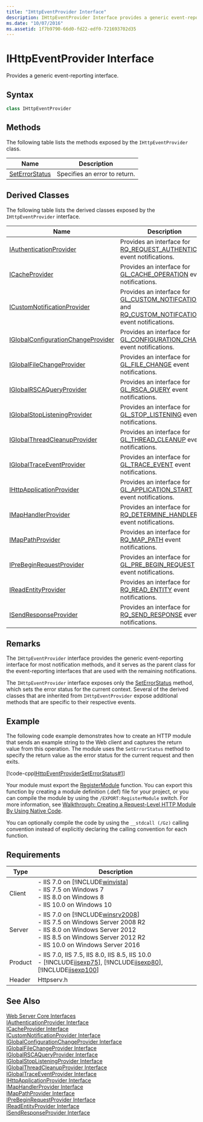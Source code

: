 ```yaml
---
title: "IHttpEventProvider Interface"
description: IHttpEventProvider Interface provides a generic event-reporting interface.
ms.date: "10/07/2016"
ms.assetid: 1f7b9790-66d0-fd22-edf0-721693702d35
---
```

# IHttpEventProvider Interface
Provides a generic event-reporting interface.  
  
## Syntax  
  
```cpp  
class IHttpEventProvider  
```  
  
## Methods  
 The following table lists the methods exposed by the `IHttpEventProvider` class.  
  
|Name|Description|  
|----------|-----------------|  
|[SetErrorStatus](../../web-development-reference/native-code-api-reference/ihttpeventprovider-seterrorstatus-method.md)|Specifies an error to return.|  
  
## Derived Classes  
 The following table lists the derived classes exposed by the `IHttpEventProvider` interface.  
  
|Name|Description|  
|----------|-----------------|  
|[IAuthenticationProvider](../../web-development-reference/native-code-api-reference/iauthenticationprovider-interface.md)|Provides an interface for [RQ_REQUEST_AUTHENTICATE](../../web-development-reference/native-code-api-reference/request-processing-constants.md) event notifications.|  
|[ICacheProvider](../../web-development-reference/native-code-api-reference/icacheprovider-interface.md)|Provides an interface for [GL_CACHE_OPERATION](../../web-development-reference/native-code-api-reference/request-processing-constants.md) event notifications.|  
|[ICustomNotificationProvider](../../web-development-reference/native-code-api-reference/icustomnotificationprovider-interface.md)|Provides an interface for [GL_CUSTOM_NOTIFCATION](../../web-development-reference/native-code-api-reference/request-processing-constants.md) and [RQ_CUSTOM_NOTIFCATION](../../web-development-reference/native-code-api-reference/request-processing-constants.md) event notifications.|  
|[IGlobalConfigurationChangeProvider](../../web-development-reference/native-code-api-reference/iglobalconfigurationchangeprovider-interface.md)|Provides an interface for [GL_CONFIGURATION_CHANGE](../../web-development-reference/native-code-api-reference/request-processing-constants.md) event notifications.|  
|[IGlobalFileChangeProvider](../../web-development-reference/native-code-api-reference/iglobalfilechangeprovider-interface.md)|Provides an interface for [GL_FILE_CHANGE](../../web-development-reference/native-code-api-reference/request-processing-constants.md) event notifications.|  
|[IGlobalRSCAQueryProvider](../../web-development-reference/native-code-api-reference/iglobalrscaqueryprovider-interface.md)|Provides an interface for [GL_RSCA_QUERY](../../web-development-reference/native-code-api-reference/request-processing-constants.md) event notifications.|  
|[IGlobalStopListeningProvider](../../web-development-reference/native-code-api-reference/iglobalstoplisteningprovider-interface.md)|Provides an interface for [GL_STOP_LISTENING](../../web-development-reference/native-code-api-reference/request-processing-constants.md) event notifications.|  
|[IGlobalThreadCleanupProvider](../../web-development-reference/native-code-api-reference/iglobalthreadcleanupprovider-interface.md)|Provides an interface for [GL_THREAD_CLEANUP](../../web-development-reference/native-code-api-reference/request-processing-constants.md) event notifications.|  
|[IGlobalTraceEventProvider](../../web-development-reference/native-code-api-reference/iglobaltraceeventprovider-interface.md)|Provides an interface for [GL_TRACE_EVENT](../../web-development-reference/native-code-api-reference/request-processing-constants.md) event notifications.|  
|[IHttpApplicationProvider](../../web-development-reference/native-code-api-reference/ihttpapplicationprovider-interface.md)|Provides an interface for [GL_APPLICATION_START](../../web-development-reference/native-code-api-reference/request-processing-constants.md) event notifications.|  
|[IMapHandlerProvider](../../web-development-reference/native-code-api-reference/imaphandlerprovider-interface.md)|Provides an interface for [RQ_DETERMINE_HANDLER](../../web-development-reference/native-code-api-reference/request-processing-constants.md) event notifications.|  
|[IMapPathProvider](../../web-development-reference/native-code-api-reference/imappathprovider-interface.md)|Provides an interface for [RQ_MAP_PATH](../../web-development-reference/native-code-api-reference/request-processing-constants.md) event notifications.|  
|[IPreBeginRequestProvider](../../web-development-reference/native-code-api-reference/iprebeginrequestprovider-interface.md)|Provides an interface for [GL_PRE_BEGIN_REQUEST](../../web-development-reference/native-code-api-reference/request-processing-constants.md) event notifications.|  
|[IReadEntityProvider](../../web-development-reference/native-code-api-reference/ireadentityprovider-interface.md)|Provides an interface for [RQ_READ_ENTITY](../../web-development-reference/native-code-api-reference/request-processing-constants.md) event notifications.|  
|[ISendResponseProvider](../../web-development-reference/native-code-api-reference/isendresponseprovider-interface.md)|Provides an interface for [RQ_SEND_RESPONSE](../../web-development-reference/native-code-api-reference/request-processing-constants.md) event notifications.|  
  
## Remarks  
 The `IHttpEventProvider` interface provides the generic event-reporting interface for most notification methods, and it serves as the parent class for the event-reporting interfaces that are used with the remaining notifications.  
  
 The `IHttpEventProvider` interface exposes only the [SetErrorStatus](../../web-development-reference/native-code-api-reference/ihttpeventprovider-seterrorstatus-method.md) method, which sets the error status for the current context. Several of the derived classes that are inherited from `IHttpEventProvider` expose additional methods that are specific to their respective events.  
  
## Example  
 The following code example demonstrates how to create an HTTP module that sends an example string to the Web client and captures the return value from this operation. The module uses the `SetErrorStatus` method to specify the return value as the error status for the current request and then exits.  
  
 [!code-cpp[IHttpEventProviderSetErrorStatus#1](../../../samples/snippets/cpp/VS_Snippets_IIS/IIS7/IHttpEventProviderSetErrorStatus/cpp/IHttpEventProviderSetErrorStatus.cpp#1)]  
  
 Your module must export the [RegisterModule](../../web-development-reference/native-code-api-reference/pfn-registermodule-function.md) function. You can export this function by creating a module definition (.def) file for your project, or you can compile the module by using the `/EXPORT:RegisterModule` switch. For more information, see [Walkthrough: Creating a Request-Level HTTP Module By Using Native Code](../../web-development-reference/native-code-development-overview/walkthrough-creating-a-request-level-http-module-by-using-native-code.md).  
  
 You can optionally compile the code by using the `__stdcall (/Gz)` calling convention instead of explicitly declaring the calling convention for each function.  
  
## Requirements  
  
|Type|Description|  
|----------|-----------------|  
|Client|-   IIS 7.0 on [!INCLUDE[winvista](../../wmi-provider/includes/winvista-md.md)]<br />-   IIS 7.5 on Windows 7<br />-   IIS 8.0 on Windows 8<br />-   IIS 10.0 on Windows 10|  
|Server|-   IIS 7.0 on [!INCLUDE[winsrv2008](../../wmi-provider/includes/winsrv2008-md.md)]<br />-   IIS 7.5 on Windows Server 2008 R2<br />-   IIS 8.0 on Windows Server 2012<br />-   IIS 8.5 on Windows Server 2012 R2<br />-   IIS 10.0 on Windows Server 2016|  
|Product|-   IIS 7.0, IIS 7.5, IIS 8.0, IIS 8.5, IIS 10.0<br />-   [!INCLUDE[iisexp75](../../web-development-reference/native-code-api-reference/includes/iisexp75-md.md)], [!INCLUDE[iisexp80](../../web-development-reference/native-code-api-reference/includes/iisexp80-md.md)], [!INCLUDE[iisexp100](../../web-development-reference/native-code-api-reference/includes/iisexp100-md.md)]|  
|Header|Httpserv.h|  
  
## See Also  
 [Web Server Core Interfaces](../../web-development-reference/native-code-api-reference/web-server-core-interfaces.md)   
 [IAuthenticationProvider Interface](../../web-development-reference/native-code-api-reference/iauthenticationprovider-interface.md)   
 [ICacheProvider Interface](../../web-development-reference/native-code-api-reference/icacheprovider-interface.md)   
 [ICustomNotificationProvider Interface](../../web-development-reference/native-code-api-reference/icustomnotificationprovider-interface.md)   
 [IGlobalConfigurationChangeProvider Interface](../../web-development-reference/native-code-api-reference/iglobalconfigurationchangeprovider-interface.md)   
 [IGlobalFileChangeProvider Interface](../../web-development-reference/native-code-api-reference/iglobalfilechangeprovider-interface.md)   
 [IGlobalRSCAQueryProvider Interface](../../web-development-reference/native-code-api-reference/iglobalrscaqueryprovider-interface.md)   
 [IGlobalStopListeningProvider Interface](../../web-development-reference/native-code-api-reference/iglobalstoplisteningprovider-interface.md)   
 [IGlobalThreadCleanupProvider Interface](../../web-development-reference/native-code-api-reference/iglobalthreadcleanupprovider-interface.md)   
 [IGlobalTraceEventProvider Interface](../../web-development-reference/native-code-api-reference/iglobaltraceeventprovider-interface.md)   
 [IHttpApplicationProvider Interface](../../web-development-reference/native-code-api-reference/ihttpapplicationprovider-interface.md)   
 [IMapHandlerProvider Interface](../../web-development-reference/native-code-api-reference/imaphandlerprovider-interface.md)   
 [IMapPathProvider Interface](../../web-development-reference/native-code-api-reference/imappathprovider-interface.md)   
 [IPreBeginRequestProvider Interface](../../web-development-reference/native-code-api-reference/iprebeginrequestprovider-interface.md)   
 [IReadEntityProvider Interface](../../web-development-reference/native-code-api-reference/ireadentityprovider-interface.md)   
 [ISendResponseProvider Interface](../../web-development-reference/native-code-api-reference/isendresponseprovider-interface.md)
